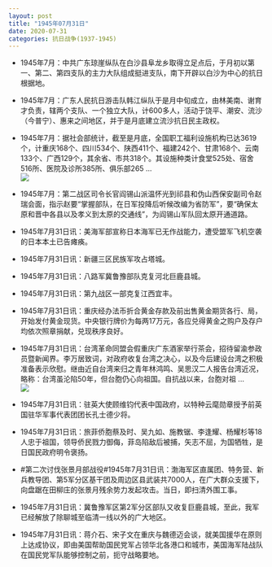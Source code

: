 ```yaml
---
layout: post
title: "1945年07月31日"
date: 2020-07-31
categories: 抗日战争(1937-1945)
---
```


<meta name="referrer" content="no-referrer" />

- 1945年7月：中共广东琼崖纵队在白沙县阜龙乡取得立足点后，于月初以第一、第二、第四支队的主力大队组成挺进支队，南下开辟以白沙为中心的抗日根据地。 

- 1945年7月：广东人民抗日游击队韩江纵队于是月中旬成立，由林美南、谢育才负责，辖两个支队、一个独立大队，计600多人，活动于饶平、潮安、流沙（今普宁）、惠来之间地区，并于是月底建立流沙抗日民主政权。 

- 1945年7月：据社会部统计，截至是月底，全国职工福利设施机构已达3619个，计重庆168个、四川534个、陕西411个、福建242个、甘肃168个、云南133个、广西129个，其余省、市共318个。其设施种类计食堂525处、宿舍516所、医院及诊所385所、俱乐部265 ... <br/><img src="https://wx1.sinaimg.cn/large/aca367d8ly1ghafj3pegwj20c809z3yp.jpg" />

- 1945年7月：第二战区司令长官阎锡山派温怀光到祁县和伪山西保安副司令赵瑞会面，指示赵要“掌握部队，在日军投降后听候改编为省防军”，要“确保太原和晋中各县以及孝义到太原的交通线”，为阎锡山军队回太原开通道路。 

- 1945年7月31日讯：美海军部宣称日本海军已无作战能力，遭受盟军飞机空袭的日本本土已告瘫痪。 

- 1945年7月31日讯：新疆三区民族军攻占塔城。 

- 1945年7月31日讯：八路军冀鲁豫部队克复河北巨鹿县城。 

- 1945年7月31日讯：第九战区一部克复江西宜丰。 

- 1945年7月31日讯：重庆经办法币折合黄金存款及前出售黄金期货各行、局，开始发付黄金现货。中央银行牌价为每两17万元，各应兑得黄金之购户及存户均依次照章捐献，兑现秩序良好。 

- 1945年7月31日讯：台湾革命同盟会假重庆广东酒家举行茶会，招待留渝参政员暨新闻界。李万居致词，对政府收复台湾之决心，以及今后建设台湾之积极准备表示欣慰。继由近自台湾来归之青年林鸿鸣、吴思汉二人报告台湾近况，略称：台湾虽沦陷50年，但台胞仍心向祖国。自抗战以来，台胞对祖 ... <br/><img src="https://wx1.sinaimg.cn/large/aca367d8ly1gha3dw1me8j20c8090mx7.jpg" />

- 1945年7月31日讯：驻英大使顾维钧代表中国政府，以特种云麾勋章授予前英国驻华军事代表团团长孔士德少将。 

- 1945年7月31日讯：旅菲侨胞蔡及时、吴九如、施教锯、李逢耀、杨耀杉等18人忠于祖国，领导侨民戮力御侮，菲岛陷敌后被捕，矢志不屈，为国牺牲，是日国民政府明令褒扬。 

- #第二次讨伐张景月部战役#1945年7月31日讯：渤海军区直属团、特务营、新兵教导团、第5军分区基干团及周边区县武装共7000人，在广大群众支援下，向盘踞在田柳庄的张景月残余势力发起攻击。当日，即扫清外围工事。 

- 1945年7月31日讯：冀鲁豫军区第2军分区部队又收复巨鹿县城，至此，我军已经解放了除聊城至临清一线以外的广大地区。 

- 1945年7月31日讯：蒋介石、宋子文在重庆与魏德迈会谈，就美国援华在原则上达成协议，即由美国帮助国民党军占领华北各港口和城市，美国海军陆战队在国民党军队能够控制之前，扼守战略要地。 

